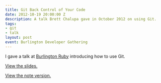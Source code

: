 ```yaml
---
title: Git Back Control of Your Code
date: 2012-10-19 20:00:00 Z
description: A talk Brett Chalupa gave in October 2012 on using Git.
tags:
- git
- talk
layout: post
event: Burlington Developer Gathering
---
```


I gave a talk at [Burlington Ruby](http://burlingtonruby.org/) introducing how
to use Git.

[View the slides.](http://www.brettchalupa.com/git-presentation)

<p><a href="https://github.com/brettchalupa/git-presentation#git-back-control-of-your-code">View the note version.</a></p>
